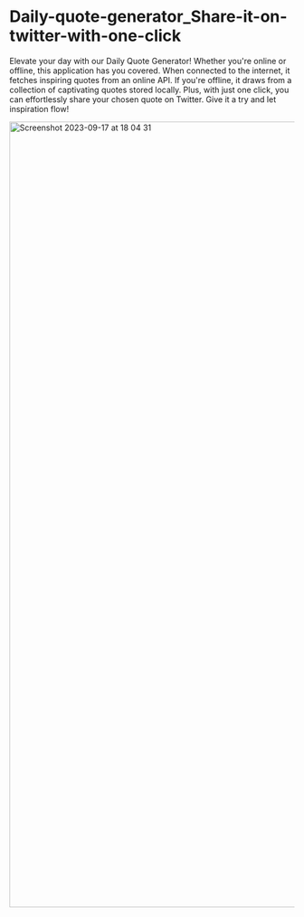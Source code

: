 # Daily-quote-generator_Share-it-on-twitter-with-one-click
Elevate your day with our Daily Quote Generator! Whether you're online or offline, this application has you covered. When connected to the internet, it fetches inspiring quotes from an online API. If you're offline, it draws from a collection of captivating quotes stored locally. Plus, with just one click, you can effortlessly share your chosen quote on Twitter. Give it a try and let inspiration flow!

<img width="1390" alt="Screenshot 2023-09-17 at 18 04 31" src="https://github.com/YimyLi213/Daily-quote-generator_Share-it-on-twitter-with-one-click/assets/99241307/52aba637-c61c-4db6-be64-a2ce310035c3">

